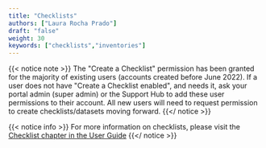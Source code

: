 ```yaml
---
title: "Checklists"
authors: ["Laura Rocha Prado"]
draft: "false"
weight: 30
keywords: ["checklists","inventories"]
---
```


{{< notice note >}}
 The "Create a Checklist" permission has been granted for the majority of existing users (accounts created before June 2022). If a user does not have "Create a Checklist enabled", and needs it, ask your portal admin (super admin) or the Support Hub to add these user permissions to their account. All new users will need to request permission to create checklists/datasets moving forward.
 {{</ notice >}}

 {{< notice info >}} 
 For more information on checklists, please visit the [Checklist chapter in the User Guide](../../user/checklist/)
 {{</ notice >}}